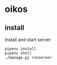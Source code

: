 # oikos
## install
Install and start server
```commandline
pipenv install
pipenv shell
./manage.py runserver
```
